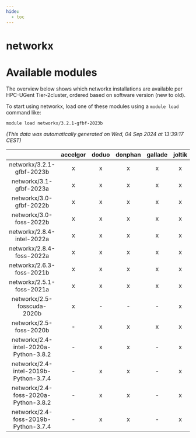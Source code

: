 ```yaml
---
hide:
  - toc
---
```


networkx
========

# Available modules


The overview below shows which networkx installations are available per HPC-UGent Tier-2cluster, ordered based on software version (new to old).

To start using networkx, load one of these modules using a `module load` command like:

```shell
module load networkx/3.2.1-gfbf-2023b
```

*(This data was automatically generated on Wed, 04 Sep 2024 at 13:39:17 CEST)*  

| |accelgor|doduo|donphan|gallade|joltik|shinx|skitty|
| :---: | :---: | :---: | :---: | :---: | :---: | :---: | :---: |
|networkx/3.2.1-gfbf-2023b|x|x|x|x|x|x|x|
|networkx/3.1-gfbf-2023a|x|x|x|x|x|x|x|
|networkx/3.0-gfbf-2022b|x|x|x|x|x|-|x|
|networkx/3.0-foss-2022b|x|x|x|x|x|-|x|
|networkx/2.8.4-intel-2022a|x|x|x|x|x|-|x|
|networkx/2.8.4-foss-2022a|x|x|x|x|x|x|x|
|networkx/2.6.3-foss-2021b|x|x|x|x|x|-|x|
|networkx/2.5.1-foss-2021a|x|x|x|x|x|-|x|
|networkx/2.5-fosscuda-2020b|x|-|-|-|x|-|-|
|networkx/2.5-foss-2020b|-|x|x|x|x|-|x|
|networkx/2.4-intel-2020a-Python-3.8.2|-|x|x|-|x|-|x|
|networkx/2.4-intel-2019b-Python-3.7.4|-|x|x|-|x|-|x|
|networkx/2.4-foss-2020a-Python-3.8.2|-|x|x|-|x|-|x|
|networkx/2.4-foss-2019b-Python-3.7.4|-|x|x|-|x|-|x|
